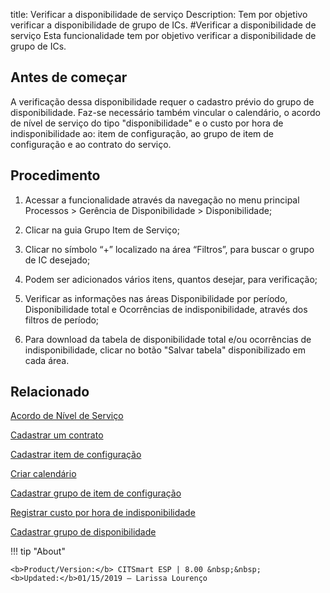 title: Verificar a disponibilidade de serviço
Description: Tem por objetivo verificar a disponibilidade de grupo de ICs.
#Verificar a disponibilidade de serviço
Esta funcionalidade tem por objetivo verificar a disponibilidade de grupo de ICs.

Antes de começar
--------------------

A verificação dessa disponibilidade requer o cadastro prévio do grupo de
disponibilidade. Faz-se necessário também vincular o calendário, o acordo de
nível de serviço do tipo "disponibilidade" e o custo por hora de
indisponibilidade ao: item de configuração, ao grupo de item de configuração e
ao contrato do serviço.

Procedimento
----------------

1.  Acessar a funcionalidade através da navegação no menu principal Processos \>
    Gerência de Disponibilidade \> Disponibilidade;

2.  Clicar na guia Grupo Item de Serviço;

3.  Clicar no símbolo “+” localizado na área “Filtros”, para buscar o grupo de
    IC desejado;

4.  Podem ser adicionados vários itens, quantos desejar, para verificação;

5.  Verificar as informações nas áreas Disponibilidade por período,
    Disponibilidade total e Ocorrências de indisponibilidade, através dos
    filtros de período;

6.  Para download da tabela de disponibilidade total e/ou ocorrências de
    indisponibilidade, clicar no botão "Salvar tabela" disponibilizado em cada
    área.

Relacionado
----------------

[Acordo de Nível de Serviço](/pt-br/citsmart-esp-8/processes/service-level/use/service-level-agreement.html)

[Cadastrar um contrato](/pt-br/citsmart-esp-8/additional-features/contract-management/use/register-contract.html)

[Cadastrar item de configuração](/pt-br/citsmart-esp-8/processes/configuration/use/register-CI.html)

[Criar calendário](/pt-br/citsmart-esp-8/platform-administration/time/create-calendar.html)

[Cadastrar grupo de item de configuração](/pt-br/citsmart-esp-8/processes/configuration/configuration/register-configuration-item-group.html)

[Registrar custo por hora de indisponibilidade](/pt-br/citsmart-esp-8/processes/configuration/use/cost-per-hour-unavailability.html)

[Cadastrar grupo de disponibilidade](/pt-br/citsmart-esp-8/processes/availability/configuration/register-availability-group.html)

!!! tip "About"

    <b>Product/Version:</b> CITSmart ESP | 8.00 &nbsp;&nbsp;
    <b>Updated:</b>01/15/2019 – Larissa Lourenço
